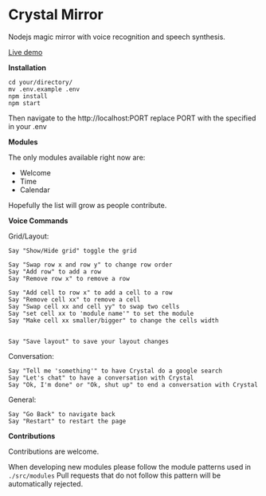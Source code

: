 Crystal Mirror
==============

Nodejs magic mirror with voice recognition and speech synthesis.

[Live demo](http://crystal-mirror.herokuapp.com/)


**Installation**

```
cd your/directory/
mv .env.example .env
npm install
npm start
```

Then navigate to the http://localhost:PORT replace PORT 
with the specified in your .env

**Modules**

The only modules available right now are:
* Welcome
* Time
* Calendar 

Hopefully the list will grow as people contribute.

**Voice Commands**

Grid/Layout:

    Say "Show/Hide grid" toggle the grid

    Say "Swap row x and row y" to change row order
    Say "Add row" to add a row
    Say "Remove row x" to remove a row

    Say "Add cell to row x" to add a cell to a row
    Say "Remove cell xx" to remove a cell
    Say "Swap cell xx and cell yy" to swap two cells
    Say "set cell xx to 'module name'" to set the module
    Say "Make cell xx smaller/bigger" to change the cells width


    Say "Save layout" to save your layout changes
    
Conversation:

    Say "Tell me 'something'" to have Crystal do a google search
    Say "Let's chat" to have a conversation with Crystal
    Say "Ok, I'm done" or "Ok, shut up" to end a conversation with Crystal

General:

    Say "Go Back" to navigate back
    Say "Restart" to restart the page


**Contributions**

Contributions are welcome. 

When developing new modules please follow the module patterns used in `./src/modules`
Pull requests that do not follow this pattern will be automatically rejected.

